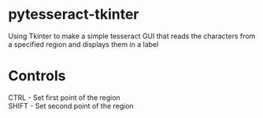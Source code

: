 # pytesseract-tkinter
Using Tkinter to make a simple tesseract GUI that reads the characters from a specified region and displays them in a label

# Controls
CTRL - Set first point of the region<br>
SHIFT - Set second point of the region